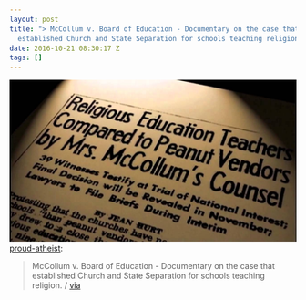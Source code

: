 ```yaml
---
layout: post
title: "> McCollum v. Board of Education - Documentary on the case that
  established Church and State Separation for schools teaching religion. / [via"
date: 2016-10-21 08:30:17 Z
tags: []
---
```

![](/media/2016/10/152106300479.jpg)
[proud-atheist](http://proud-atheist.tumblr.com/post/152056138710/mccollum-v-board-of-education-documentary-on):

> McCollum v. Board of Education - Documentary on the case that established Church and State Separation for schools teaching religion. / [via](https://www.reddit.com/r/atheism/comments/58f1af/mccollum_v_board_of_education_documentary_on_the/?utm_source=ifttt)
